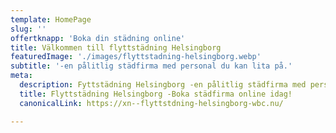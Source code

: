 ```yaml
---
template: HomePage
slug: ''
offertknapp: 'Boka din städning online'
title: Välkommen till flyttstädning Helsingborg
featuredImage: './images/flyttstadning-helsingborg.webp'
subtitle: '-en pålitlig städfirma med personal du kan lita på.'
meta:
  description: Fyttstädning Helsingborg -en pålitlig städfirma med personal du kan lita på. Vi erbjuder fasta priser och städgaranti. Boka oss eller begär en offert enkelt online.
  title: Flyttstädning Helsingborg -Boka städfirma online idag!
  canonicalLink: https://xn--flyttstdning-helsingborg-wbc.nu/

---
```


